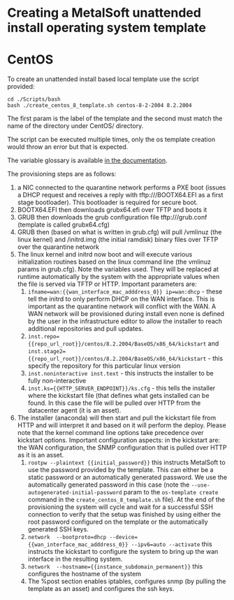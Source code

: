 # Creating a MetalSoft unattended install operating system template

# CentOS
To create an unattended install based local template use the script provided:

```
cd ./Scripts/bash
bash ./create_centos_8_template.sh centos-8-2-2004 8.2.2004
```

The first param is the label of the template and the second must match the name of the directory under CentOS/ directory.

The script can be executed multiple times, only the os template creation would throw an error but that is expected.

The variable glossary is available [in the documentation](https://docs.metalsoft.io/en/latest/guides/os_template_variable_glossary.html).

The provisioning steps are as follows:
1. a NIC connected to the quarantine network performs a PXE boot (issues a DHCP request and receives a reply with tftp:///BOOTX64.EFI as a first stage bootloader). This bootloader is required for secure boot.
2. BOOTX64.EFI then downloads grubx64.efi over TFTP and boots it
3. GRUB then downloads the grub configuration file tftp:///grub.conf (template is called grubx64.cfg)
4. GRUB then (based on what is written in grub.cfg) will pull /vmlinuz (the linux kernel) and /initrd.img (the initial ramdisk) binary files over TFTP over the quarantine network
5. The linux kernel and initrd now boot and will execute various initialization routines based on the linux command line (the vmlinuz params in grub.cfg). Note the variables used. They will be replaced at runtime automatically by the system with the appropriate values when the file is served via TFTP or HTTP. Important parameters are:
    1. `ifname=wan:{{wan_interface_mac_adddress_0}} ip=wan:dhcp` - these tell the initrd to only perform DHCP on the WAN interface. This is important as the quarantine network will conflict with the WAN.  A WAN network will be provisioned during install even none is defined by the user in the infrastructure editor to allow the installer to reach additional repositories and pull updates.
    2. `inst.repo={{repo_url_root}}/centos/8.2.2004/BaseOS/x86_64/kickstart` and `inst.stage2={{repo_url_root}}/centos/8.2.2004/BaseOS/x86_64/kickstart` - this specify the repository for this particular linux version
    3. `inst.noninteractive inst.text` - this instructs the installer to be fully non-interactive
    4. `inst.ks={{HTTP_SERVER_ENDPOINT}}/ks.cfg` - this tells the installer where the kickstart file (that defines what gets installed can be found. In this case the file will be pulled over HTTP from the datacenter agent (it is an asset). 
6. The installer (anaconda) will then start and pull the kickstart file from HTTP and will interpret it and based on it will perform the deploy. Please note that the kernel command line options take precedence over kickstart options. Important configuration aspects: in the kickstart are:
 the WAN configuration, the SNMP configuration that is pulled over HTTP as it is an asset.
    1. `rootpw --plaintext {{initial_password}}` this instructs MetalSoft to use the password provided by the template. This can either be a static password or an automatically generated password. We use the automatically generated password in this case (note the `--use-autogenerated-initial-password` param to the `os-template create` command in the `create_centos_8_template.sh` file).  At the end of the provisioning the system will cycle and wait for a successful SSH connection to verify that the setup was finished by using either the root password configured on the template or the automatically generated SSH keys.
    2. `network  --bootproto=dhcp --device={{wan_interface_mac_adddress_0}} --ipv6=auto --activate` this instructs the kickstart to configure the system to bring up the wan interface in the resulting system.
    3. `network  --hostname={{instance_subdomain_permanent}}` this configures the hostname of the system
    4. The %post section enables iptables, configures snmp (by pulling the template as an asset) and configures the ssh keys.



